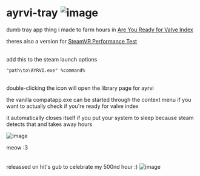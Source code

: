 # ayrvi-tray ![image](https://cdn.discordapp.com/emojis/965749654581035028.gif?size=32)
dumb tray app thing i made to farm hours in [Are You Ready for Valve Index](https://store.steampowered.com/app/1070910/Are_you_ready_for_Valve_Index/)

theres also a version for [SteamVR Performance Test](https://store.steampowered.com/app/323910/SteamVR_Performance_Test/)

\
add this to the steam launch options
```
"path\to\AYRVI.exe" %command%
```
\
double-clicking the icon will open the library page for ayrvi

the vanilla compatapp.exe can be started through the context menu if you want to actually check if you're ready for valve index

it automatically closes itself if you put your system to sleep because steam  detects that and takes away hours

![image](https://github.com/patmanf/ayrvi-tray/assets/27874300/405fb236-2f5f-4c78-9f3d-77b918ce4ec5)

meow :3
\
\
\
releassed on hit's gub to celebrate my 500nd hour :)
![image](https://github.com/patmanf/ayrvi-tray/assets/27874300/7739e8d3-934c-4604-ba2d-a9e5807b8353)
